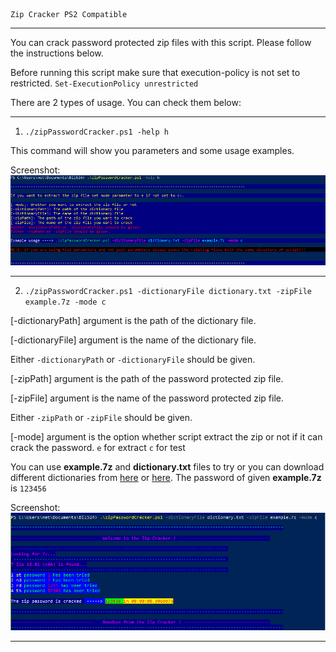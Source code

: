     Zip Cracker PS2 Compatible
                                          
----------------------------------------------------------------------------------------------------------------------

You can crack password protected zip files with this script. Please follow the instructions below.

Before running this script make sure that execution-policy is not set to restricted.
`Set-ExecutionPolicy unrestricted`

There are 2 types of usage. You can check them below:

----------------------------------------------------------------------------------------------------------------------

1) `./zipPasswordCracker.ps1 -help h`

This command will show you parameters and some usage examples.


Screenshot: ![alt text](screenShots/help.png)


----------------------------------------------------------------------------------------------------------------------

2) `./zipPasswordCracker.ps1 -dictionaryFile dictionary.txt -zipFile example.7z -mode c`

[-dictionaryPath] argument is the path of the dictionary file.

[-dictionaryFile] argument is the name of the dictionary file.

Either `-dictionaryPath` or `-dictionaryFile` should be given.

[-zipPath] argument is the path of the password protected zip file.

[-zipFile] argument is the name of the password protected zip file.

Either `-zipPath` or `-zipFile` should be given.

[-mode] argument is the option whether script extract the zip or not if it can crack the password. `e` for extract `c` for test

You can use __example.7z__ and __dictionary.txt__ files to try or you can download different dictionaries from [here](https://apasscracker.com/dictionaries/) or [here](http://www.zip-password-cracker.com/dictionaries.html).
The password of given __example.7z__ is `123456`

Screenshot: ![alt text](screenShots/example.png)

----------------------------------------------------------------------------------------------------------------------